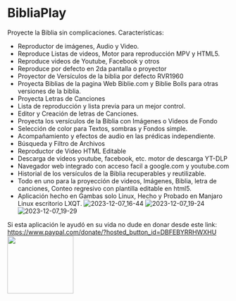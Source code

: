 # BibliaPlay
Proyecte la Biblia sin complicaciones.
Características:
- Reproductor de imágenes, Audio y Video.
- Reproduce Listas de videos, Motor para reproducción MPV y HTML5.
- Reproduce videos de Youtube, Facebook y otros
- Reproduce por defecto en 2da pantalla o proyector
- Proyector de Versículos de la biblia por defecto RVR1960
- Proyecta Biblias de la pagina Web Biblie.com y Biblie Bolls para otras versiones de la biblia.
- Proyecta Letras de Canciones
- Lista de reproducción y lista previa para un mejor control.
- Editor y Creación de letras de Canciones.
- Proyecta los versículos de la Biblia con Imágenes o Videos de Fondo
- Selección de color para Textos, sombras y Fondos simple.
- Acompañamiento y efectos de audio en las prédicas independiente.
- Búsqueda y Filtro de Archivos
- Reproductor de Video HTML Editable
- Descarga de videos youtube, facebook, etc. motor de descarga YT-DLP
- Navegador web integrado con acceso facil a google.com y youtube.com
- Historial de los versículos de la Biblia recuperables y reutilizable.
- Todo en uno para la proyección de videos, Imágenes, Biblia, letra de canciones, Conteo regresivo con plantilla editable en html5.
- Aplicación hecho en Gambas solo Linux, Hecho y Probado en Manjaro Linux escritorio LXQT.
![2023-12-07_16-44](https://github.com/playmepe/BibliaPlay/assets/13964250/cc803846-77f7-4433-9a94-687e11de9924)
![2023-12-07_19-24](https://github.com/playmepe/BibliaPlay/assets/13964250/b412a660-3625-4fee-923c-59f7a857d7dc)
![2023-12-07_19-29](https://github.com/playmepe/BibliaPlay/assets/13964250/dfd4e68b-5d22-4aee-b3bb-abfacbb29572)

Si esta aplicación le ayudó en su vida no dude en donar desde este link: https://www.paypal.com/donate/?hosted_button_id=DBFEBYRRHWXHU
<a href="https://www.paypal.com/donate/?hosted_button_id=DBFEBYRRHWXHU"><img src="https://github.com/playmepe/BibliaPlay/assets/13964250/286e74e7-db2a-41b7-8230-2576b098bbf4" alt="" width="150"   height="131"/></a>
